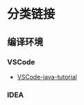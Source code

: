 # 分类链接

## 编译环境
### VSCode
- [VSCode-java-tutorial](https://code.visualstudio.com/docs/java/java-tutorial)

### IDEA
